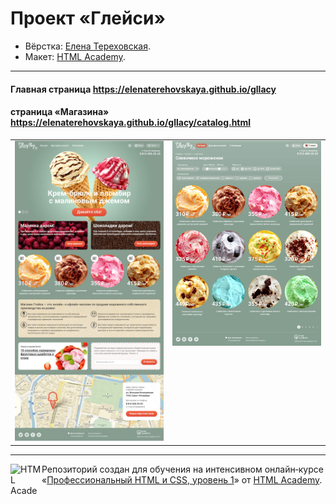 # Проект «Глейси»

* Вёрстка: [Елена Тереховская](https://github.com/elenaterehovskaya).
* Макет: [HTML Academy](https://htmlacademy.ru).

---

#### Главная страница <a href="https://elenaterehovskaya.github.io/gllacy" target="_blank">https://elenaterehovskaya.github.io/gllacy</a>

#### страница «Магазина» <a href="https://elenaterehovskaya.github.io/gllacy/catalog.html" target="_blank">https://elenaterehovskaya.github.io/gllacy/catalog.html</a>

<table>
   <tr valign="top">
     <td>
       <a href="https://github.com/elenaterehovskaya/elenaterehovskaya.github.io/blob/master/img/gllacy-index-1200.jpg" target="_blank">
         <img src="https://github.com/elenaterehovskaya/elenaterehovskaya.github.io/blob/master/img/gllacy-index-1200.jpg" width="250" alt="Главная страница">
       </a>
     </td>
     <td>
       <a href="https://github.com/elenaterehovskaya/elenaterehovskaya.github.io/blob/master/img/gllacy-catalog-1200.jpg" target="_blank">
         <img src="https://github.com/elenaterehovskaya/elenaterehovskaya.github.io/blob/master/img/gllacy-catalog-1200.jpg" width="250" alt="Страница «Магазина»">
       </a>
     </td>
   </tr>
 </table>
 
---

<a href="https://htmlacademy.ru/intensive/htmlcss"><img align="left" width="50" height="50" alt="HTML Academy" src="https://up.htmlacademy.ru/static/img/intensive/htmlcss/logo-for-github-2.png"></a>

Репозиторий создан для обучения на интенсивном онлайн‑курсе «[Профессиональный HTML и CSS, уровень 1](https://htmlacademy.ru/intensive/htmlcss)» от [HTML Academy](https://htmlacademy.ru).

